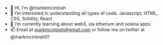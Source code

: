 - 👋 Hi, I’m @markemcintosh
- 👀 I’m interested in understanding all types of code. Javascript, HTML, CSS, Solidity, React
- 🌱 I’m currently learning about web3, via etherium and solana apps.
- 📫 Email at markmcintosh@gmail.com or follow me on twitter at @markmcintosh01

<!---
markemcintosh/markemcintosh is a ✨ special ✨ repository because its `README.md` (this file) appears on your GitHub profile.
You can click the Preview link to take a look at your changes.
--->
